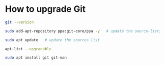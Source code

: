 # How to upgrade Git

```bash
git --version

sudo add-apt-repository ppa:git-core/ppa -y   # update the source-lists

sudo apt update   # update the sources list

apt-list --upgradable

sudo apt install git git-man
```
